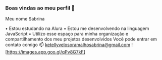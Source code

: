 ### Boas vindas ao meu perfil 🌷
Meu nome Sabrina

• Estou estudando na Alura
• Estou me desenvolvendo na linguagem JavaScript
• Utilizo esse espaço para minha organização e compartilhamento dos meu projetos desenvolvidos
Você pode entrar em contato comigo 📫
ketellyvelosoramalhosabrina@gmail.com
![https://images.app.goo.gl/qPv8G7kF]
